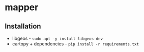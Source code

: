 # mapper
## Installation
* libgeos - `sudo apt -y install libgeos-dev`
* cartopy + dependencies - `pip install -r requirements.txt`
